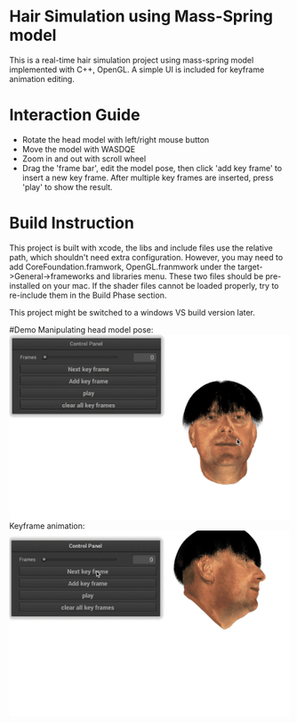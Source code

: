 # Hair Simulation using Mass-Spring model
This is a real-time hair simulation project using mass-spring model implemented with C++, OpenGL. A simple UI is included for keyframe animation editing.

# Interaction Guide
* Rotate the head model with left/right mouse button
* Move the model with WASDQE
* Zoom in and out with scroll wheel
* Drag the 'frame bar', edit the model pose, then click 'add key frame' to insert a new key frame. After multiple key frames are inserted, press 'play' to show the result.

# Build Instruction
This project is built with xcode, the libs and include files use the relative path, which shouldn't need extra configuration. However, you may need to add CoreFoundation.framwork, OpenGL.franmwork under the target->General->frameworks and libraries menu. These two files should be pre-installed on your mac.
If the shader files cannot be loaded properly, try to re-include them in the Build Phase section.

This project might be switched to a windows VS build version later.


#Demo
Manipulating head model pose: ![alt-text](gif/demo0.gif)
Keyframe animation: ![alt-text](gif/demo1.gif)
